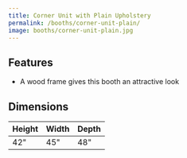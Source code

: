 ```yaml
---
title: Corner Unit with Plain Upholstery
permalink: /booths/corner-unit-plain/
image: booths/corner-unit-plain.jpg
---
```

## Features

- A wood frame gives this booth an attractive look

## Dimensions

Height | Width | Depth
-------|-------|------
42"    | 45"   | 48"